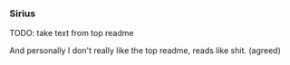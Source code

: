 ### Sirius

TODO: take text from top readme

And personally I don't really like the top readme, reads like shit. (agreed)
